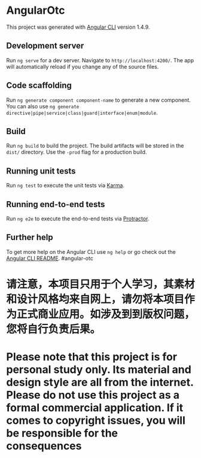 # AngularOtc

This project was generated with [Angular CLI](https://github.com/angular/angular-cli) version 1.4.9.

## Development server

Run `ng serve` for a dev server. Navigate to `http://localhost:4200/`. The app will automatically reload if you change any of the source files.

## Code scaffolding

Run `ng generate component component-name` to generate a new component. You can also use `ng generate directive|pipe|service|class|guard|interface|enum|module`.

## Build

Run `ng build` to build the project. The build artifacts will be stored in the `dist/` directory. Use the `-prod` flag for a production build.

## Running unit tests

Run `ng test` to execute the unit tests via [Karma](https://karma-runner.github.io).

## Running end-to-end tests

Run `ng e2e` to execute the end-to-end tests via [Protractor](http://www.protractortest.org/).

## Further help

To get more help on the Angular CLI use `ng help` or go check out the [Angular CLI README](https://github.com/angular/angular-cli/blob/master/README.md).
#angular-otc

# 请注意，本项目只用于个人学习，其素材和设计风格均来自网上，请勿将本项目作为正式商业应用。如涉及到到版权问题，您将自行负责后果。

# Please note that this project is for personal study only. Its material and design style are all from the internet. Please do not use this          project as a formal commercial application. If it comes to copyright issues, you will be responsible for the consequences